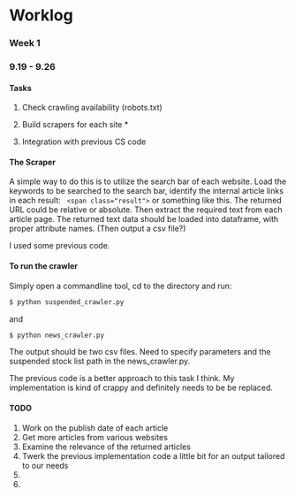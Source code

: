 # Worklog

### Week 1
### 9.19 - 9.26

#### Tasks
  1. Check crawling availability (robots.txt)

  2. Build scrapers for each site * 

  3. Integration with previous CS code 

#### The Scraper
A simple way to do this is to utilize the search bar of each website. Load the keywords to be searched to the search bar, identify the internal article links in each result: ` <span class="result">` or something like this. 
The returned URL could be relative or absolute. 
Then extract the required text from each article page.
The returned text data should be loaded into dataframe, with proper attribute names. (Then output a csv file?) 

<p> I used some previous code. </p> 


#### To run the crawler
Simply open a commandline tool, cd to the directory and run:
```bash 
$ python suspended_crawler.py
```
and 
```bash 
$ python news_crawler.py
```
<p> The output should be two csv files. Need to specify parameters and the suspended stock list path in the news_crawler.py. </p>
<p> The previous code is a better approach to this task I think. My implementation is kind of crappy and definitely needs to be be replaced. </p>



#### TODO 
1. Work on the publish date of each article
2. Get more articles from various websites
3. Examine the relevance of the returned articles 
4. Twerk the previous implementation code a little bit for an output tailored to our needs 
5. 
6. 
